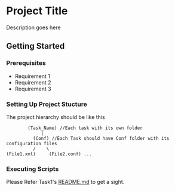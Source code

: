 # Project Title
Description goes here
## Getting Started
### Prerequisites
* Requirement 1
* Requirement 2
* Requirement 3
### Setting Up Project Stucture
The project hierarchy should be like this
```
        (Task_Name) //Each task with its own folder
             |
          (Conf) //Each Task should have Conf folder with its configuration files
          /    \
(File1.xml)     (File2.conf) ...
```
### Executing Scripts
Please Refer Task1's [README.md](https://github.com/asfar95/new-repository/blob/master/Task1/README.md) to get a sight.

  
